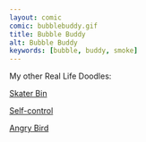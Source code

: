 ```yaml
---
layout: comic
comic: bubblebuddy.gif
title: Bubble Buddy
alt: Bubble Buddy
keywords: [bubble, buddy, smoke]
---
```


My other Real Life Doodles:

[Skater Bin](https://lolnein.com/2017/01/25/skaterbin/)

[Self-control](https://lolnein.com/2016/09/26/selfcontrol/)

[Angry Bird](https://lolnein.com/2016/07/15/angrybird/)